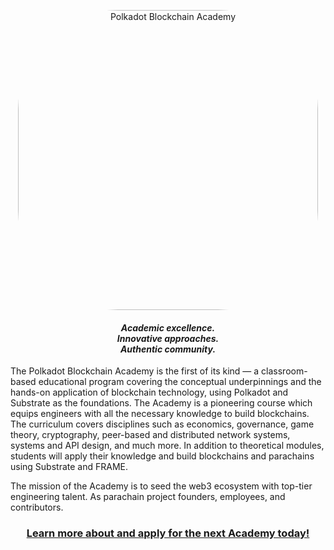 <p align="center">
<img style="border-radius: 10rem; width:30rem;" alt="Polkadot Blockchain Academy" src="https://github.com/Polkadot-Blockchain-Academy/.github/assets/61462365/5fd22ef9-bb01-4801-ae7d-87b888f170fd" />
</p>

<h4 align="center"><em>Academic excellence.<br/>Innovative approaches.<br/>Authentic community.</em></h4>

The Polkadot Blockchain Academy is the first of its kind — a classroom-based educational program covering the conceptual underpinnings and the hands-on application of blockchain technology, using Polkadot and Substrate as the foundations.
The Academy is a pioneering course which equips engineers with all the necessary knowledge to build blockchains.
The curriculum covers disciplines such as economics, governance, game theory, cryptography, peer-based and distributed network systems, systems and API design, and much more.
In addition to theoretical modules, students will apply their knowledge and build blockchains and parachains using Substrate and FRAME.

The mission of the Academy is to seed the web3 ecosystem with top-tier engineering talent.
As parachain project founders, employees, and contributors.

<h3 align="center"><a href="https://dot.li/pba-github">Learn more about and apply for the next Academy today!</a></h3>
